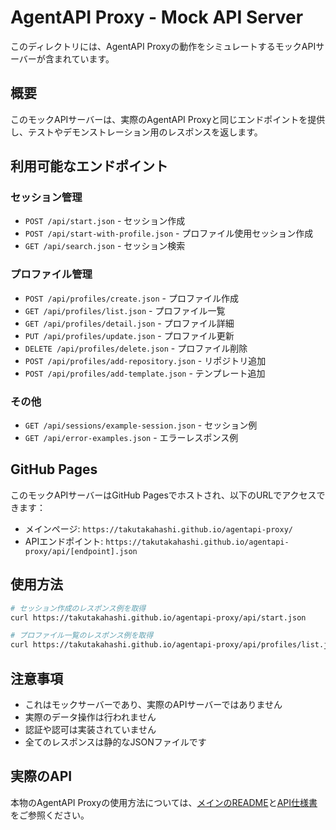 # AgentAPI Proxy - Mock API Server

このディレクトリには、AgentAPI Proxyの動作をシミュレートするモックAPIサーバーが含まれています。

## 概要

このモックAPIサーバーは、実際のAgentAPI Proxyと同じエンドポイントを提供し、テストやデモンストレーション用のレスポンスを返します。

## 利用可能なエンドポイント

### セッション管理
- `POST /api/start.json` - セッション作成
- `POST /api/start-with-profile.json` - プロファイル使用セッション作成
- `GET /api/search.json` - セッション検索

### プロファイル管理
- `POST /api/profiles/create.json` - プロファイル作成
- `GET /api/profiles/list.json` - プロファイル一覧
- `GET /api/profiles/detail.json` - プロファイル詳細
- `PUT /api/profiles/update.json` - プロファイル更新
- `DELETE /api/profiles/delete.json` - プロファイル削除
- `POST /api/profiles/add-repository.json` - リポジトリ追加
- `POST /api/profiles/add-template.json` - テンプレート追加

### その他
- `GET /api/sessions/example-session.json` - セッション例
- `GET /api/error-examples.json` - エラーレスポンス例

## GitHub Pages

このモックAPIサーバーはGitHub Pagesでホストされ、以下のURLでアクセスできます：

- メインページ: `https://takutakahashi.github.io/agentapi-proxy/`
- APIエンドポイント: `https://takutakahashi.github.io/agentapi-proxy/api/[endpoint].json`

## 使用方法

```bash
# セッション作成のレスポンス例を取得
curl https://takutakahashi.github.io/agentapi-proxy/api/start.json

# プロファイル一覧のレスポンス例を取得
curl https://takutakahashi.github.io/agentapi-proxy/api/profiles/list.json
```

## 注意事項

- これはモックサーバーであり、実際のAPIサーバーではありません
- 実際のデータ操作は行われません
- 認証や認可は実装されていません
- 全てのレスポンスは静的なJSONファイルです

## 実際のAPI

本物のAgentAPI Proxyの使用方法については、[メインのREADME](../README.md)と[API仕様書](../docs/api.md)をご参照ください。